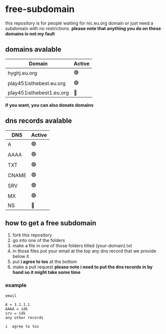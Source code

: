 # free-subdomain

this repository is for people waiting for nic.eu.org domain or just need a subdomain with no restrictions. **please note that anything you do on these domains is not my fault**

## domains avalable

| Domain                  | Active              |
| ----------------------- | ------------------- |
| hyghj.eu.org            | :green_circle:      |
| play451isthebest.eu.org | :green_circle:      |
| play451isthebest1.eu.org| :red_circle:        |

**if you want, you can also donate domains**
## dns records avalable
| DNS   | Active          |
| ----- | --------------- |
| A     | :green_circle:  |
| AAAA  | :green_circle:  |
| TXT   | :green_circle:  |
| CNAME | :green_circle:  |
| SRV   | :green_circle:  |
| MX    | :green_circle:  |
| NS    | :red_circle:    |

## how to get a free subdomain
1. fork this repository
2. go into one of the folders
3. make a file in one of those folders titled (your-domain).txt
4. in those files put your email at the top any dns record that we provide below it
5. put **i agree to tos** at the bottom
6. make a pull request
**please note i need to put the dns records in by hand so it might take some time**

### example
```
email

A = 1.1.1.1
AAAA = idk
srv = idk
any other records

i  agree to tos
```


